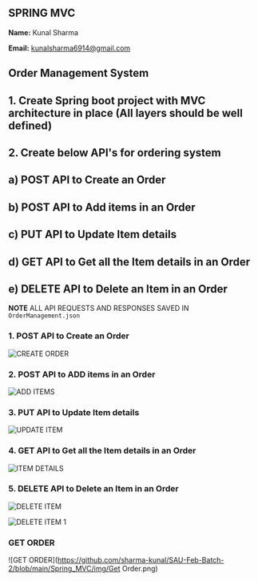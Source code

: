## SPRING MVC

**Name:** Kunal Sharma

**Email:** kunalsharma6914@gmail.com

## Order Management System
##    1. Create Spring boot project with MVC architecture in place (All layers should be well defined)
##    2. Create below API's for ordering system
##    a) POST API to Create an Order
##    b) POST API to Add items in an Order
##    c) PUT API to Update Item details
##    d) GET API to Get all the Item details in an Order
##    e) DELETE API to Delete an Item in an Order


**NOTE** ALL API REQUESTS AND RESPONSES SAVED IN `OrderManagement.json`

### 1. POST API to Create an Order

![CREATE ORDER](https://github.com/sharma-kunal/SAU-Feb-Batch-2/blob/main/Spring_MVC/img/create_order.png)

### 2. POST API to ADD items in an Order

![ADD ITEMS](https://github.com/sharma-kunal/SAU-Feb-Batch-2/blob/main/Spring_MVC/img/add_item.png)

### 3. PUT API to Update Item details

![UPDATE ITEM](https://github.com/sharma-kunal/SAU-Feb-Batch-2/blob/main/Spring_MVC/img/Update_item.png)

### 4. GET API to Get all the Item details in an Order

![ITEM DETAILS](https://github.com/sharma-kunal/SAU-Feb-Batch-2/blob/main/Spring_MVC/img/Get_item.png)

### 5. DELETE API to Delete an Item in an Order

![DELETE ITEM](https://github.com/sharma-kunal/SAU-Feb-Batch-2/blob/main/Spring_MVC/img/delete_item.png)

![DELETE ITEM 1](https://github.com/sharma-kunal/SAU-Feb-Batch-2/blob/main/Spring_MVC/img/deleted_item_proof.png)

### GET ORDER

![GET ORDER](https://github.com/sharma-kunal/SAU-Feb-Batch-2/blob/main/Spring_MVC/img/Get Order.png)
